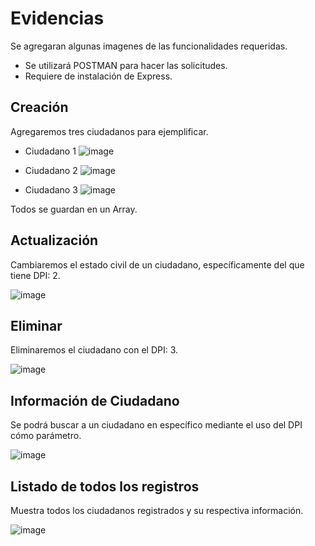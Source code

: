 # Evidencias
Se agregaran algunas imagenes de las funcionalidades requeridas.

* Se utilizará POSTMAN para hacer las solicitudes.
* Requiere de instalación de Express.

## Creación
Agregaremos tres ciudadanos para ejemplificar.

* Ciudadano 1
![image](https://github.com/Kelvou/desarrollo_web_umg/assets/64044708/dbac7d41-0a95-486c-b06b-e0ed100fd300)

* Ciudadano 2
![image](https://github.com/Kelvou/desarrollo_web_umg/assets/64044708/05ffea67-87d8-4df9-9901-e4461f345e7c)

* Ciudadano 3
![image](https://github.com/Kelvou/desarrollo_web_umg/assets/64044708/a67dae11-b6b3-48d1-b3b6-622f3973afc4)

Todos se guardan en un Array.

## Actualización
Cambiaremos el estado civil de un ciudadano, específicamente del que tiene DPI: 2.

![image](https://github.com/Kelvou/desarrollo_web_umg/assets/64044708/02e09885-d408-4102-8bca-2c2c46680d1a)

## Eliminar
Eliminaremos el ciudadano con el DPI: 3.

![image](https://github.com/Kelvou/desarrollo_web_umg/assets/64044708/b677aa04-6328-4719-9edb-897e3ff1bf19)

## Información de Ciudadano
Se podrá buscar a un ciudadano en específico mediante el uso del DPI cómo parámetro.

![image](https://github.com/Kelvou/desarrollo_web_umg/assets/64044708/1f21ee27-6db1-4e11-ac28-a9716ff9939c)

## Listado de todos los registros
Muestra todos los ciudadanos registrados y su respectiva información.

![image](https://github.com/Kelvou/desarrollo_web_umg/assets/64044708/cbebee99-290b-475b-b530-e87b71e6ac4a)
